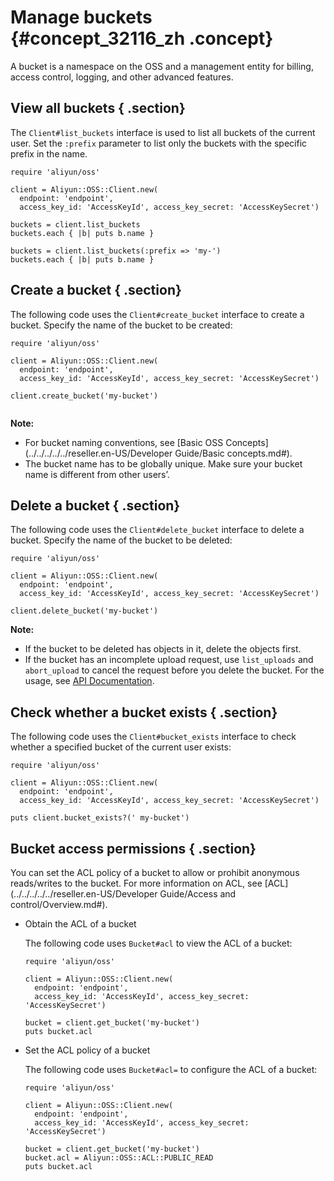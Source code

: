 # Manage buckets {#concept_32116_zh .concept}

A bucket is a namespace on the OSS and a management entity for billing, access control, logging, and other advanced features.

## View all buckets { .section}

The `Client#list_buckets` interface is used to list all buckets of the current user. Set the `:prefix` parameter to list only the buckets with the specific prefix in the name.

```language-ruby
require 'aliyun/oss'

client = Aliyun::OSS::Client.new(
  endpoint: 'endpoint',
  access_key_id: 'AccessKeyId', access_key_secret: 'AccessKeySecret')

buckets = client.list_buckets
buckets.each { |b| puts b.name }

buckets = client.list_buckets(:prefix => 'my-')
buckets.each { |b| puts b.name }

```

## Create a bucket { .section}

The following code uses the `Client#create_bucket` interface to create a bucket. Specify the name of the bucket to be created:

```language-ruby
require 'aliyun/oss'

client = Aliyun::OSS::Client.new(
  endpoint: 'endpoint',
  access_key_id: 'AccessKeyId', access_key_secret: 'AccessKeySecret')

client.create_bucket('my-bucket')


```

**Note:** 

-   For bucket naming conventions, see [Basic OSS Concepts](../../../../../reseller.en-US/Developer Guide/Basic concepts.md#).
-   The bucket name has to be globally unique. Make sure your bucket name is different from other users’.

## Delete a bucket { .section}

The following code uses the `Client#delete_bucket` interface to delete a bucket. Specify the name of the bucket to be deleted:

```language-ruby
require 'aliyun/oss'

client = Aliyun::OSS::Client.new(
  endpoint: 'endpoint',
  access_key_id: 'AccessKeyId', access_key_secret: 'AccessKeySecret')

client.delete_bucket('my-bucket')

```

**Note:** 

-   If the bucket to be deleted has objects in it, delete the objects first.
-   If the bucket has an incomplete upload request, use `list_uploads` and `abort_upload` to cancel the request before you delete the bucket. For the usage, see [API Documentation](http://www.rubydoc.info/gems/aliyun-sdk/).

## Check whether a bucket exists { .section}

The following code uses the `Client#bucket_exists` interface to check whether a specified bucket of the current user exists:

```language-ruby
require 'aliyun/oss'

client = Aliyun::OSS::Client.new(
  endpoint: 'endpoint',
  access_key_id: 'AccessKeyId', access_key_secret: 'AccessKeySecret')

puts client.bucket_exists?(' my-bucket')

```

## Bucket access permissions { .section}

You can set the ACL policy of a bucket to allow or prohibit anonymous reads/writes to the bucket. For more information on ACL, see [ACL](../../../../../reseller.en-US/Developer Guide/Access and control/Overview.md#).

-   Obtain the ACL of a bucket

    The following code uses `Bucket#acl` to view the ACL of a bucket:

    ```language-ruby
    require 'aliyun/oss'
    
    client = Aliyun::OSS::Client.new(
      endpoint: 'endpoint',
      access_key_id: 'AccessKeyId', access_key_secret: 'AccessKeySecret')
    
    bucket = client.get_bucket('my-bucket')
    puts bucket.acl
    
    ```

-   Set the ACL policy of a bucket

    The following code uses `Bucket#acl=` to configure the ACL of a bucket:

    ```language-ruby
    require 'aliyun/oss'
    
    client = Aliyun::OSS::Client.new(
      endpoint: 'endpoint',
      access_key_id: 'AccessKeyId', access_key_secret: 'AccessKeySecret')
    
    bucket = client.get_bucket('my-bucket')
    bucket.acl = Aliyun::OSS::ACL::PUBLIC_READ
    puts bucket.acl
    
    ```


